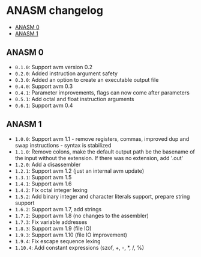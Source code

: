 # ANASM changelog
* [ANASM 0](#anasm-0)
* [ANASM 1](#anasm-1)

## ANASM 0
- `0.1.0`: Support avm version 0.2
- `0.2.0`: Added instruction argument safety
- `0.3.0`: Added an option to create an executable output file
- `0.4.0`: Support avm 0.3
- `0.4.1`: Parameter improvements, flags can now come after parameters
- `0.5.1`: Add octal and float instruction arguments
- `0.6.1`: Support avm 0.4

## ANASM 1
- `1.0.0`:  Support avm 1.1 - remove registers, commas, improved dup and swap instructions - syntax
            is stabilized
- `1.1.0`:  Remove colons, make the default output path be the basename of the input without the
            extension. If there was no extension, add '.out'
- `1.2.0`:  Add a disassembler
- `1.2.1`:  Support avm 1.2 (just an internal avm update)
- `1.3.1`:  Support avm 1.5
- `1.4.1`:  Support avm 1.6
- `1.4.2`:  Fix octal integer lexing
- `1.5.2`:  Add binary integer and character literals support, prepare string support
- `1.6.2`:  Support avm 1.7, add strings
- `1.7.2`:  Support avm 1.8 (no changes to the assembler)
- `1.7.3`:  Fix variable addresses
- `1.8.3`:  Support avm 1.9 (file IO)
- `1.9.3`:  Support avm 1.10 (file IO improvement)
- `1.9.4`:  Fix escape sequence lexing
- `1.10.4`: Add constant expressions (szof, +, -, *, /, %)
